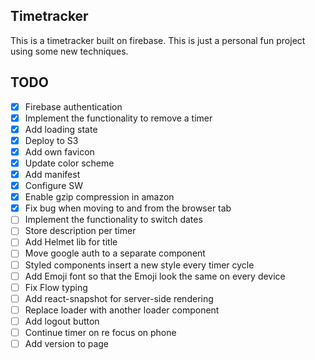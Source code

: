 ## Timetracker
This is a timetracker built on firebase. This is just a personal fun project using some new techniques.

## TODO
- [x] Firebase authentication
- [x] Implement the functionality to remove a timer
- [x] Add loading state
- [x] Deploy to S3
- [x] Add own favicon
- [x] Update color scheme
- [x] Add manifest
- [x] Configure SW
- [x] Enable gzip compression in amazon
- [x] Fix bug when moving to and from the browser tab
- [ ] Implement the functionality to switch dates
- [ ] Store description per timer
- [ ] Add Helmet lib for title
- [ ] Move google auth to a separate component
- [ ] Styled components insert a new style every timer cycle
- [ ] Add Emoji font so that the Emoji look the same on every device
- [ ] Fix Flow typing
- [ ] Add react-snapshot for server-side rendering
- [ ] Replace loader with another loader component
- [ ] Add logout button
- [ ] Continue timer on re focus on phone
- [ ] Add version to page
